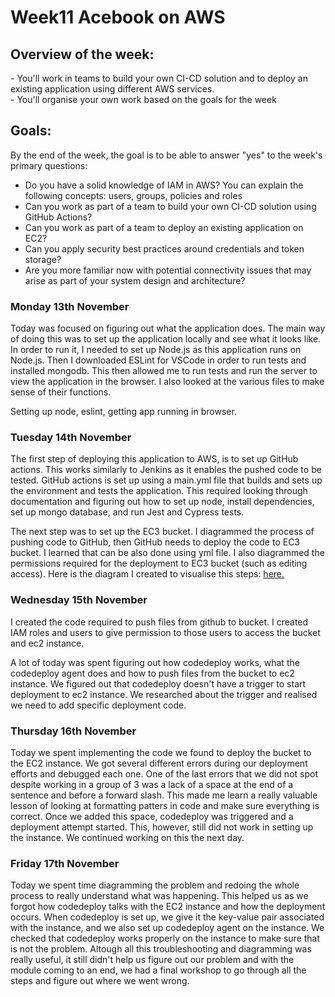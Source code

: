 <h1>Week11 Acebook on AWS</h1>

<h2>Overview of the week:</h2>
- You'll work in teams to build your own CI-CD solution and to deploy an existing application using different AWS services.<br>
- You'll organise your own work based on the goals for the week

<h2>Goals:</h2>

By the end of the week, the goal is to be able to answer "yes" to the week's primary questions:
- Do you have a solid knowledge of IAM in AWS? You can explain the following concepts: users, groups, policies and roles
- Can you work as part of a team to build your own CI-CD solution using GitHub Actions?
- Can you work as part of a team to deploy an existing application on EC2?
- Can you apply security best practices around credentials and token storage?
- Are you more familiar now with potential connectivity issues that may arise as part of your system design and architecture?


<h3>Monday 13th November</h3>

Today was focused on figuring out what the application does. The main way of doing this was to set up the application locally and see what it looks like. In order to run it, I needed to set up Node.js as this application runs on Node.js. Then I downloaded ESLint for VSCode in order to run tests and installed mongodb. This then allowed me to run tests and run the server to view the application in the browser. I also looked at the various files to make sense of their functions. 

Setting up node, eslint, getting app running in browser.

<h3>Tuesday 14th November</h3>

The first step of deploying this application to AWS, is to set up GitHub actions. This works similarly to Jenkins as it enables the pushed code to be tested. GitHub actions is set up using a main.yml file that builds and sets up the environment and tests the application. This required looking through documentation and figuring out how to set up node, install dependencies, set up mongo database, and run Jest and Cypress tests. 

The next step was to set up the EC3 bucket. I diagrammed the process of pushing code to GitHub, then GitHub needs to deploy the code to EC3 bucket. I learned that can be also done using yml file. I also diagrammed the permissions required for the deployment to EC3 bucket (such as editing access). Here is the diagram I created to visualise this steps: [here.](https://github.com/sandrasoi/My-Makers-Journey/blob/main/My-Programs/githubactions.png)

<h3>Wednesday 15th November</h3>

I created the code required to push files from github to bucket. I created IAM roles and users to give permission to those users to access the bucket and ec2 instance.

A lot of today was spent figuring out how codedeploy works, what the codedeploy agent does and how to push files from the bucket to ec2 instance. We figured out that codedeploy doesn't have a trigger to start deployment to ec2 instance. We researched about the trigger and realised we need to add specific deployment code. 

<h3>Thursday 16th November</h3>
Today we spent implementing the code we found to deploy the bucket to the EC2 instance. We got several different errors during our deployment efforts and debugged each one. One of the last errors that we did not spot despite working in a group of 3 was a lack of a space at the end of a sentence and before a forward slash. This made me learn a really valuable lesson of looking at formatting patters in code and make sure everything is correct. Once we added this space, codedeploy was triggered and a deployment attempt started. This, however, still did not work in setting up the instance. We continued working on this the next day. 

<h3>Friday 17th November</h3>

Today we spent time diagramming the problem and redoing the whole process to really understand what was happening. This helped us as we forgot how codedeploy talks with the EC2 instance and how the deployment occurs. When codedeploy is set up, we give it the key-value pair associated with the instance, and we also set up codedeploy agent on the instance. We checked that codedeploy works properly on the instance to make sure that is not the problem. Altough all this troubleshooting and diagramming was really useful, it still didn't help us figure out our problem and with the module coming to an end, we had a final workshop to go through all the steps and figure out where we went wrong. 
